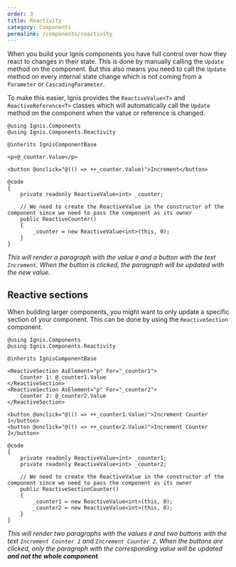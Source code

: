 ```yaml
---
order: 3
title: Reactivity
category: Components
permalink: /components/reactivity
---
```


When you build your Ignis components you have full control over how they react to changes in their state. This is done
by manually calling the `Update` method on the component. But this also means you need to call the `Update` method on
every internal state change which is not coming from a `Parameter` or `CascadingParameter`.

To make this easier, Ignis provides the `ReactiveValue<T>` and `ReactiveReference<T>` classes which will automatically
call the `Update` method on the component when the value or reference is changed.

```cshtml
@using Ignis.Components
@using Ignis.Components.Reactivity

@inherits IgnisComponentBase

<p>@_counter.Value</p>

<button @onclick="@(() => ++_counter.Value)">Increment</button>

@code
{
    private readonly ReactiveValue<int> _counter;

    // We need to create the ReactiveValue in the constructor of the component since we need to pass the component as its owner
    public ReactiveCounter()
    {
        _counter = new ReactiveValue<int>(this, 0);
    }
}
```

_This will render a paragraph with the value `0` and a button with the text `Increment`. When the button is clicked, the
paragraph will be updated with the new value._

## Reactive sections

When building larger components, you might want to only update a specific section of your component. This can be done
by using the `ReactiveSection` component.

```cshtml
@using Ignis.Components
@using Ignis.Components.Reactivity

@inherits IgnisComponentBase

<ReactiveSection AsElement="p" For="_counter1">
    Counter 1: @_counter1.Value
</ReactiveSection>
<ReactiveSection AsElement="p" For="_counter2">
    Counter 2: @_counter2.Value
</ReactiveSection>

<button @onclick="@(() => ++_counter1.Value)">Increment Counter 1</button>
<button @onclick="@(() => ++_counter2.Value)">Increment Counter 2</button>

@code
{
    private readonly ReactiveValue<int> _counter1;
    private readonly ReactiveValue<int> _counter2;

    // We need to create the ReactiveValue in the constructor of the component since we need to pass the component as its owner
    public ReactiveSectionCounter()
    {
        _counter1 = new ReactiveValue<int>(this, 0);
        _counter2 = new ReactiveValue<int>(this, 0);
    }
}
```

_This will render two paragraphs with the values `0` and two buttons with the text `Increment Counter 1` and
`Increment Counter 2`. When the buttons are clicked, only the paragraph with the corresponding value will be updated
**and not the whole component**._
